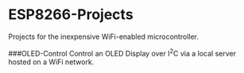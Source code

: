 # ESP8266-Projects
Projects for the inexpensive WiFi-enabled microcontroller.

###OLED-Control
Control an OLED Display over I<sup>2</sup>C via a local server hosted on a WiFi network.
